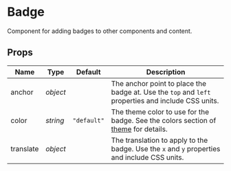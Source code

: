 # Badge

Component for adding badges to other components and content.

## Props
| Name | Type | Default | Description |
| --- | --- | --- | --- |
| anchor | _object_ | | The anchor point to place the badge at. Use the `top` and `left` properties and include CSS units. |
| color | _string_ | `"default"` | The theme color to use for the badge. See the colors section of [theme]() for details. |
| translate | _object_ | | The translation to apply to the badge. Use the `x` and `y` properties and include CSS units. |
